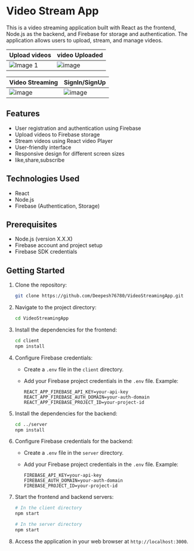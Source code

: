 # Video Stream App

This is a video streaming application built with React as the frontend, Node.js as the backend, and Firebase for storage and authentication. The application allows users to upload, stream, and manage videos.

| Upload videos | video Uploaded |
| ------- | ------- |
| ![Image 1](https://github.com/Deepesh76780/VideoStreamingApp/assets/99245631/8dee7996-719d-4243-80fc-a30eab37c0e1) | ![image](https://github.com/Deepesh76780/VideoStreamingApp/assets/99245631/3ced9734-8730-4d4e-a1e8-cf0a34cb7d45)|

| Video Streaming | SignIn/SignUp |
| ------- | ------- |
| ![image](https://github.com/Deepesh76780/VideoStreamingApp/assets/99245631/7867d7a6-cd5f-4d64-a3ab-1f7393f2a3b8)| ![image](https://github.com/Deepesh76780/VideoStreamingApp/assets/99245631/e9e60ab6-9a0d-4d8a-9b69-bb2a942a6fb5) |

## Features

- User registration and authentication using Firebase
- Upload videos to Firebase storage
- Stream videos using React video Player
- User-friendly interface
- Responsive design for different screen sizes
- like,share,subscribe

## Technologies Used

- React
- Node.js
- Firebase (Authentication, Storage)

## Prerequisites

- Node.js (version X.X.X)
- Firebase account and project setup
- Firebase SDK credentials

## Getting Started

1. Clone the repository:

   ```bash
   git clone https://github.com/Deepesh76780/VideoStreamingApp.git

2. Navigate to the project directory:

   ```bash
   cd VideoStreamingApp
   
3. Install the dependencies for the frontend:

   ```bash
   cd client
   npm install

4. Configure Firebase credentials:

   - Create a `.env` file in the `client` directory.
   - Add your Firebase project credentials in the `.env` file. Example:

     ```plaintext
     REACT_APP_FIREBASE_API_KEY=your-api-key
     REACT_APP_FIREBASE_AUTH_DOMAIN=your-auth-domain
     REACT_APP_FIREBASE_PROJECT_ID=your-project-id
     ```

5. Install the dependencies for the backend:

   ```bash
   cd ../server
   npm install
   
6. Configure Firebase credentials for the backend:

   - Create a `.env` file in the `server` directory.
   - Add your Firebase project credentials in the `.env` file. Example:

     ```plaintext
     FIREBASE_API_KEY=your-api-key
     FIREBASE_AUTH_DOMAIN=your-auth-domain
     FIREBASE_PROJECT_ID=your-project-id
     ```

7. Start the frontend and backend servers:

   ```bash
   # In the client directory
   npm start

   # In the server directory
   npm start
   
8. Access the application in your web browser at `http://localhost:3000`.

    
  
 
